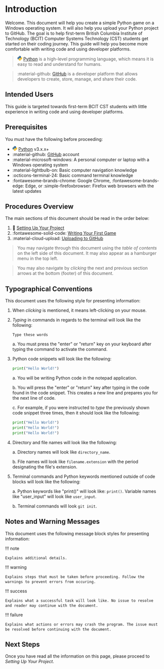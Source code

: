 # Introduction

Welcome. This document will help you create a simple Python game on a Windows operating system. It will also help you upload your Python project to GitHub. The goal is to help first-term British Columbia Institute of Technology (BCIT) Computer Systems Technology (CST) students get started on their coding journey. This guide will help you become more comfortable with writing code and using developer platforms.

> ![PythonIcon](./assets/python_icon_small.png) [Python](https://www.python.org/) is a high-level programming language, which means it is easy to read and understand for humans.

> :material-github: [GitHub](https://github.com/) is a developer platform that allows developers to create, store, manage, and share their code.

## Intended Users

This guide is targeted towards first-term BCIT CST students with little experience in writing code and using developer platforms.

## Prerequisites

You must have the following before proceeding:

-   ![PythonIcon](./assets/python_icon_small.png) [Python](https://www.python.org/downloads/) v3.x.x+
-   :material-github: [GitHub](https://github.com/) account
-   :material-microsoft-windows: A personal computer or laptop with a Windows operating system
-   :material-lightbulb-on: Basic computer navigation knowledge
-   :octicons-terminal-24: Basic command terminal knowledge
-   :fontawesome-brands-chrome: Google Chrome, :fontawesome-brands-edge: Edge, or :simple-firefoxbrowser: Firefox web browsers with the latest updates

## Procedures Overview

The main sections of this document should be read in the order below:

1. :file_folder: [Setting Up Your Project](./Setting%20Up%20Your%20Project.md)
2. :fontawesome-solid-code: [Writing Your First Game](./Writing%20Your%20First%20Game.md)
3. :material-cloud-upload: [Uploading to GitHub](Uploading%20to%20GitHub.md)

> You may navigate through this document using the _table of contents_ on the left side of this document. It may also appear as a hamburger menu in the top left.

> You may also navigate by _clicking_ the next and previous section arrows at the bottom (footer) of this document.

## Typographical Conventions

This document uses the following style for presenting information:

1. When _clicking_ is mentioned, it means left-clicking on your mouse.

2. _Typing_ in commands in regards to the terminal will look like the following:

    ```
    Type these words
    ```

    a. You must press the "enter" or "return" key on your keyboard after typing the command to activate the command.

3. Python code snippets will look like the following:

    ```py
    print("Hello World!")
    ```

    a. You will be writing Python code in the notepad application.

    b. You will press the "enter" or "return" key after typing in the code found in the code snippet. This creates a new line and prepares you for the next line of code.

    c. For example, if you were instructed to _type_ the previously shown code snippet three times, then it should look like the following:

    ```py
    print("Hello World!")
    print("Hello World!")
    print("Hello World!")
    ```

4. Directory and file names will look like the following:

    a. Directory names will look like `directory_name`.

    b. File names will look like `filename.extension` with the period designating the file's extension.

5. Terminal commands and Python keywords mentioned outside of code blocks will look like the following:

    a. Python keywords like "print()" will look like: `print()`. Variable names like "user_input" will look like `user_input`.

    b. Terminal commands will look `git init`.

## Notes and Warning Messages

This document uses the following message block styles for presenting information:

!!! note

    Explains additional details.

!!! warning

    Explains steps that must be taken before proceeding. Follow the warnings to prevent errors from occuring.

!!! success

    Explains what a successful task will look like. No issue to resolve and reader may continue with the document.

!!! failure

    Explains what actions or errors may crash the program. The issue must be resolved before continuing with the document.

## Next Steps

Once you have read all the information on this page, please proceed to _Setting Up Your Project_.
